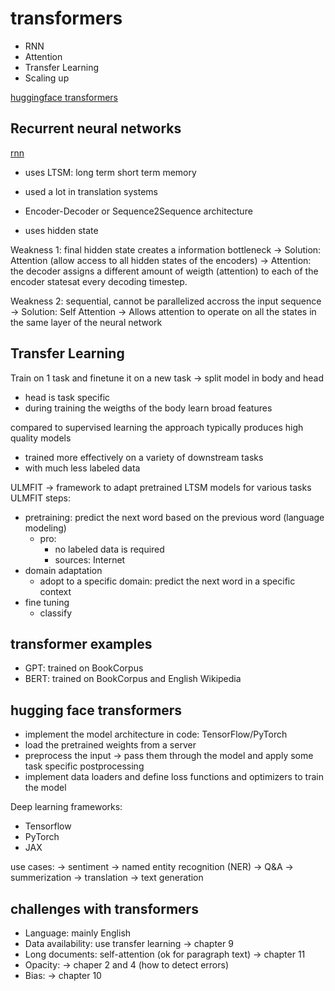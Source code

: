 # transformers

- RNN
- Attention
- Transfer Learning
- Scaling up

[huggingface transformers](https://github.com/huggingface/transformers)

## Recurrent neural networks

[rnn](http://karpathy.github.io/2015/05/21/rnn-effectiveness/)
- uses LTSM: long term short term memory

- used a lot in translation systems
- Encoder-Decoder or Sequence2Sequence architecture
- uses hidden state

Weakness 1: final hidden state creates a information bottleneck 
-> Solution: Attention (allow access to all hidden states of the encoders)
-> Attention: the decoder assigns a different amount of weigth (attention) to each of the encoder statesat every decoding timestep.

Weakness 2: sequential, cannot be parallelized accross the input sequence
-> Solution: Self Attention
-> Allows attention to operate on all the states in the same layer of the neural network

## Transfer Learning

Train on 1 task and finetune it on a new task -> split model in body and head
- head is task specific
- during training the weigths of the body learn broad features

compared to supervised learning the approach typically produces high quality models
- trained more effectively on a variety of downstream tasks
- with much less labeled data

ULMFIT -> framework to adapt pretrained LTSM models for various tasks
ULMFIT steps:
- pretraining: predict the next word based on the previous word (language modeling)
    - pro: 
        - no labeled data is required
        - sources: Internet
- domain adaptation
    - adopt to a specific domain: predict the next word in a specific context
- fine tuning
    - classify

## transformer examples

- GPT: trained on BookCorpus
- BERT: trained on BookCorpus and English Wikipedia

## hugging face transformers

- implement the model architecture in code: TensorFlow/PyTorch
- load the pretrained weights from a server
- preprocess the input -> pass them through the model and apply some task specific postprocessing
- implement data loaders and define loss functions and optimizers to train the model

Deep learning frameworks:
- Tensorflow
- PyTorch
- JAX

use cases:
-> sentiment
-> named entity recognition (NER)
-> Q&A
-> summerization
-> translation
-> text generation

## challenges with transformers

- Language: mainly English
- Data availability: use transfer learning -> chapter 9
- Long documents: self-attention (ok for paragraph text) -> chapter 11
- Opacity: -> chaper 2 and 4 (how to detect errors)
- Bias: -> chapter 10